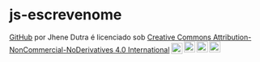# js-escrevenome

<p xmlns:cc="http://creativecommons.org/ns#" xmlns:dct="http://purl.org/dc/terms/"><a property="dct:title" rel="cc :attributionURL" href="http://Este trabalho está licenciado sob CC BY-NC-ND 4.0 por J. ">GitHub</a> por <span property="cc:attributionName">Jhene Dutra</span> é licenciado sob <a href="https://creativecommons.org/licenses/by-nc-nd/4.0/?ref=chooser-v1" target="_blank" rel="license noopener noreferrer" style="display:inline -block;">Creative Commons Attribution-NonCommercial-NoDerivatives 4.0 International<img style="height:22px!important;margin-left:3px;vertical-align:text-bottom;" src="https://mirrors.creativecommons.org/presskit/icons/cc.svg?ref=chooser-v1" alt=""><img style="height:22px!important;margin-left:3px;vertical -align:texto inferior;" src="https://mirrors.creativecommons.org/presskit/icons/by.svg?ref=chooser-v1" alt=""><img style="height:22px!important;margin-left:3px;vertical -align:texto inferior;" src="https://mirrors.creativecommons.org/presskit/icons/nc.svg?ref=chooser-v1" alt=""><img style="height:22px!important;margin-left:3px;vertical -align:texto inferior;" src="https://mirrors.creativecommons.org/presskit/icons/nd.svg?ref=chooser-v1" alt=""></a></p>

